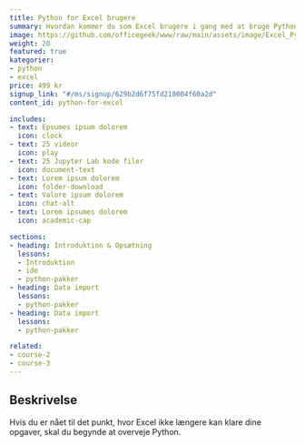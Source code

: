 ```yaml
---
title: Python for Excel brugere
summary: Hvordan kommer du som Excel brugere i gang med at bruge Python
image: https://github.com/officegeek/www/raw/main/assets/image/Excel_Python.jpg
weight: 20
featured: true
kategorier:
- python
- excel
price: 499 kr
signup_link: "#/ms/signup/629b2d6f75fd210004f60a2d"
content_id: python-for-excel

includes:
- text: Epsumes ipsum dolorem
  icon: clock
- text: 25 videor
  icon: play
- text: 25 Jupyter Lab kode filer
  icon: document-text
- text: Lorem ipsum dolorem
  icon: folder-download
- text: Valore ipsum dolorem
  icon: chat-alt
- text: Lorem ipsumes dolorem
  icon: academic-cap

sections:
- heading: Introduktion & Opsætning
  lessons:
  - Introduktion
  - ide
  - python-pakker
- heading: Data import
  lessons:
  - python-pakker
- heading: Data import
  lessons:
  - python-pakker

related:
- course-2
- course-3
---
```


## Beskrivelse

Hvis du er nået til det punkt, hvor Excel ikke længere kan klare dine opgaver, skal du begynde at overveje Python.
